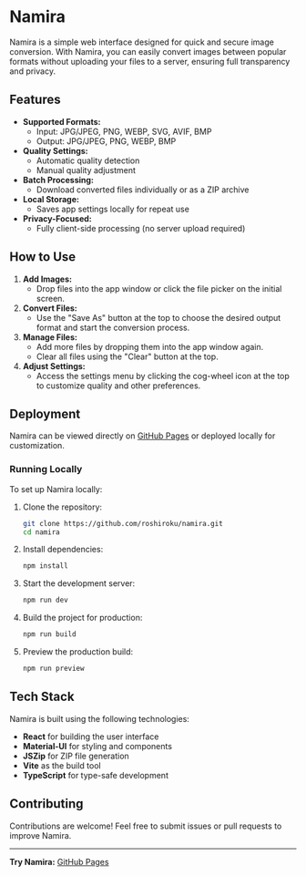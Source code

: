 # Namira

Namira is a simple web interface designed for quick and secure image conversion. With Namira, you can easily convert images between popular formats without uploading your files to a server, ensuring full transparency and privacy.

## Features

- **Supported Formats:**
  - Input: JPG/JPEG, PNG, WEBP, SVG, AVIF, BMP
  - Output: JPG/JPEG, PNG, WEBP, BMP
- **Quality Settings:**
  - Automatic quality detection
  - Manual quality adjustment
- **Batch Processing:**
  - Download converted files individually or as a ZIP archive
- **Local Storage:**
  - Saves app settings locally for repeat use
- **Privacy-Focused:**
  - Fully client-side processing (no server upload required)

## How to Use

1. **Add Images:**
   - Drop files into the app window or click the file picker on the initial screen.
2. **Convert Files:**
   - Use the "Save As" button at the top to choose the desired output format and start the conversion process.
3. **Manage Files:**
   - Add more files by dropping them into the app window again.
   - Clear all files using the "Clear" button at the top.
4. **Adjust Settings:**
   - Access the settings menu by clicking the cog-wheel icon at the top to customize quality and other preferences.

## Deployment

Namira can be viewed directly on [GitHub Pages](https://roshiroku.github.io/namira/) or deployed locally for customization.

### Running Locally

To set up Namira locally:

1. Clone the repository:
   ```bash
   git clone https://github.com/roshiroku/namira.git
   cd namira
   ```
2. Install dependencies:
   ```bash
   npm install
   ```
3. Start the development server:
   ```bash
   npm run dev
   ```
4. Build the project for production:
   ```bash
   npm run build
   ```
5. Preview the production build:
   ```bash
   npm run preview
   ```

## Tech Stack

Namira is built using the following technologies:

- **React** for building the user interface
- **Material-UI** for styling and components
- **JSZip** for ZIP file generation
- **Vite** as the build tool
- **TypeScript** for type-safe development

## Contributing

Contributions are welcome! Feel free to submit issues or pull requests to improve Namira.

---

**Try Namira:** [GitHub Pages](https://roshiroku.github.io/namira/)
